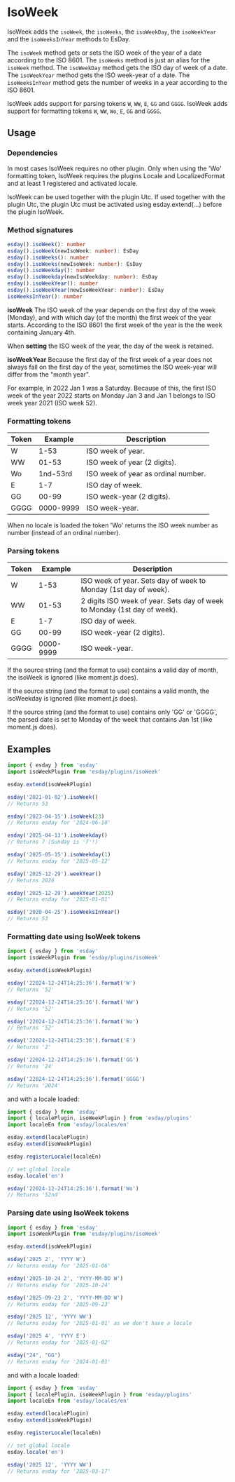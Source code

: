 # IsoWeek

IsoWeek adds the `isoWeek`, the `isoWeeks`, the `isoWeekDay`, the `isoWeekYear` and the `isoWeeksInYear` methods to EsDay.

The `isoWeek` method gets or sets the ISO week of the year of a date according to the ISO 8601.
The `isoWeeks` method is just an alias for the `isoWeek` method.
The `isoWeekDay` method gets the ISO day of week of a date.
The `isoWeekYear` method gets the ISO week-year of a date.
The `isoWeeksInYear` method gets the number of weeks in a year according to the ISO 8601.

IsoWeek adds support for parsing tokens `W`, `WW`, `E`, `GG` and `GGGG`.
IsoWeek adds support for formatting tokens `W`, `WW`, `Wo`, `E`, `GG` and `GGGG`.

## Usage

### Dependencies
In most cases IsoWeek requires no other plugin.
Only when using the 'Wo' formatting token, IsoWeek requires the plugins Locale and LocalizedFormat and at least 1 registered and activated locale.


IsoWeek can be used together with the plugin Utc. If used together with the plugin Utc, the plugin Utc must be activated using esday.extend(...) before the plugin IsoWeek.

### Method signatures
```typescript
esday().isoWeek(): number
esday().isoWeek(newIsoWeek: number): EsDay
esday().isoWeeks(): number
esday().isoWeeks(newIsoWeek: number): EsDay
esday().isoWeekday(): number
esday().isoWeekday(newIsoWeekday: number): EsDay
esday().isoWeekYear(): number
esday().isoWeekYear(newIsoWeekYear: number): EsDay
isoWeeksInYear(): number
```

**isoWeek**
The ISO week of the year depends on the first day of the week (Monday), and with which day (of the month) the first week of the year starts. According to the ISO 8601 the first week of the year is the the week containing January 4th.

When **setting** the ISO week of the year, the day of the week is retained.

**isoWeekYear**
Because the first day of the first week of a year does not always fall on the first day of the year, sometimes the ISO week-year will differ from the "month year".

For example, in 2022 Jan 1 was a Saturday. Because of this, the first ISO week of the year 2022 starts on Monday Jan 3 and Jan 1 belongs to ISO week year 2021 (ISO week 52).

### Formatting tokens
| **Token** | **Example** | **Description**                     |
| --------- | ----------- | ------------------------------------|
| W         | 1-53        | ISO week of year.                   |
| WW        | 01-53       | ISO week of year (2 digits).        |
| Wo        | 1nd-53rd    | ISO week of year as ordinal number. |
| E         | 1-7         | ISO day of week.                    |
| GG        | 00-99       | ISO week-year (2 digits).           |
| GGGG      | 0000-9999   | ISO week-year.                      |

When no locale is loaded the token 'Wo' returns the ISO week number as number (instead of an ordinal number).

### Parsing tokens
| **Token** | **Example** | **Description**                                                          |
| --------- | ----------- | ------------------------------------------------------------------------ |
| W         | 1-53        | ISO week of year.  Sets day of week to Monday (1st day of week).         |
| WW        | 01-53       | 2 digits ISO week of year. Sets day of week to Monday (1st day of week). |
| E         | 1-7         | ISO day of week.                                                         |
| GG        | 00-99       | ISO week-year (2 digits).                                                |
| GGGG      | 0000-9999   | ISO week-year.                                                           |

If the source string (and the format to use) contains a valid day of month, the isoWeek is ignored (like moment.js does).

If the source string (and the format to use) contains a valid month, the isoWeekday is ignored (like moment.js does).

If the source string (and the format to use) contains only 'GG' or 'GGGG', the parsed date is set to Monday of the week that contains Jan 1st (like moment.js does).

## Examples
```typescript
import { esday } from 'esday'
import isoWeekPlugin from 'esday/plugins/isoWeek'

esday.extend(isoWeekPlugin)

esday('2021-01-02').isoWeek()
// Returns 53

esday('2023-04-15').isoWeek(23)
// Returns esday for '2024-06-10'

esday('2025-04-13').isoWeekday()
// Returns 7 (Sunday is '7'!)

esday('2025-05-15').isoWeekday(1)
// Returns esday for '2025-05-12'

esday('2025-12-29').weekYear()
// Returns 2026

esday('2025-12-29').weekYear(2025)
// Returns esday for '2025-01-01'

esday('2020-04-25').isoWeeksInYear()
// Returns 53
```

### Formatting date using IsoWeek tokens
```typescript
import { esday } from 'esday'
import isoWeekPlugin from 'esday/plugins/isoWeek'

esday.extend(isoWeekPlugin)

esday('22024-12-24T14:25:36').format('W')
// Returns '52'

esday('22024-12-24T14:25:36').format('WW')
// Returns '52'

esday('22024-12-24T14:25:36').format('Wo')
// Returns '52'

esday('22024-12-24T14:25:36').format('E')
// Returns '2'

esday('22024-12-24T14:25:36').format('GG')
// Returns '24'

esday('22024-12-24T14:25:36').format('GGGG')
// Returns '2024'
```

and with a locale loaded:

```typescript
import { esday } from 'esday'
import { localePlugin, isoWeekPlugin } from 'esday/plugins'
import localeEn from 'esday/locales/en'

esday.extend(localePlugin)
esday.extend(isoWeekPlugin)

esday.registerLocale(localeEn)

// set global locale
esday.locale('en')

esday('22024-12-24T14:25:36').format('Wo')
// Returns '52nd'
```

### Parsing date using IsoWeek tokens
```typescript
import { esday } from 'esday'
import isoWeekPlugin from 'esday/plugins/isoWeek'

esday.extend(isoWeekPlugin)

esday('2025 2', 'YYYY W')
// Returns esday for '2025-01-06'

esday('2025-10-24 2', 'YYYY-MM-DD W')
// Returns esday for '2025-10-24'

esday('2025-09-23 2', 'YYYY-MM-DD W')
// Returns esday for '2025-09-23'

esday('2025 12', 'YYYY WW')
// Returns esday for '2025-01-01' as we don't have a locale

esday('2025 4', 'YYYY E')
// Returns esday for '2025-01-02'

esday("24", "GG")
// Returns esday for '2024-01-01'
```

and with a locale loaded:

```typescript
import { esday } from 'esday'
import { localePlugin, isoWeekPlugin } from 'esday/plugins'
import localeEn from 'esday/locales/en'

esday.extend(localePlugin)
esday.extend(isoWeekPlugin)

esday.registerLocale(localeEn)

// set global locale
esday.locale('en')

esday('2025 12', 'YYYY WW')
// Returns esday for '2025-03-17'
```
